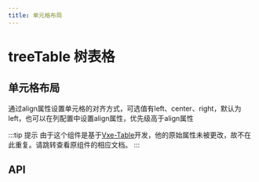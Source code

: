 ```yaml
---
title: 单元格布局
---
```


# treeTable 树表格

## 单元格布局

通过align属性设置单元格的对齐方式，可选值有left、center、right，默认为left，也可以在列配置中设置align属性，优先级高于align属性

<demo-preview2 path="./cellLayout.vue" />

:::tip 提示
由于这个组件是基于[Vxe-Table](https://vxetable.cn/#/table/api)开发，他的原始属性未被更改，故不在此重复。请跳转查看原组件的相应文档。
:::

## API

<API src="../table.json" lang="zh"></API>